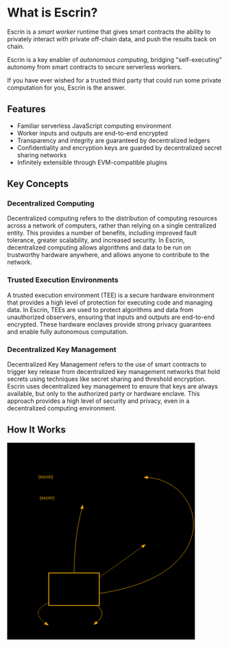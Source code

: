 # What is Escrin?

Escrin is a _smart worker_ runtime that gives smart contracts the ability to privately interact with private off-chain data, and push the results back on chain.

Escrin is a key enabler of _autonomous computing_, bridging "self-executing" autonomy from smart contracts to secure serverless workers.

If you have ever wished for a trusted third party that could run some private computation for you, Escrin is the answer.

## Features

* Familiar serverless JavaScript computing environment
* Worker inputs and outputs are end-to-end encrypted
* Transparency and integrity are guaranteed by decentralized ledgers
* Confidentiality and encryption keys are guarded by decentralized secret sharing networks
* Infinitely extensible through EVM-compatible plugins

## Key Concepts

### Decentralized Computing

Decentralized computing refers to the distribution of computing resources across a network of computers, rather than relying on a single centralized entity.
This provides a number of benefits, including improved fault tolerance, greater scalability, and increased security.
In Escrin, decentralized computing allows algorithms and data to be run on trustworthy hardware anywhere, and allows anyone to contribute to the network.

### Trusted Execution Environments

A trusted execution environment (TEE) is a secure hardware environment that provides a high level of protection for executing code and managing data.
In Escrin, TEEs are used to protect algorithms and data from unauthorized observers, ensuring that inputs and outputs are end-to-end encrypted.
These hardware enclaves provide strong privacy guarantees and enable fully autonomous computation.

### Decentralized Key Management

Decentralized Key Management refers to the use of smart contracts to trigger key release from decentralized key management networks that hold secrets using techniques like secret sharing and threshold encryption.
Escrin uses decentralized key management to ensure that keys are always available, but only to the authorized party or hardware enclave.
This approach provides a high level of security and privacy, even in a decentralized computing environment.

## How It Works

<svg width="87%" viewBox="0 0 504.96 527.8" xmlns="http://www.w3.org/2000/svg"><g class="graph"><path fill="var(--vp-c-bg)" stroke="transparent" d="M0 527.8V0h504.959v527.8H0z"/><g class="cluster"><path fill="none" stroke="var(--vp-c-text-1)" stroke-width="2" d="M60.621 174.8V12h322v162.8h-322z"/><text x="151.106" y="-495.2" fill="var(--vp-c-text-1)" font-family="Helvetica,sans-Serif" font-size="14" transform="translate(4 523.8)">Decentralized Ledger</text></g><g class="cluster"><path fill="none" stroke="var(--vp-c-text-1)" d="M103.621 444V316.2h152V444h-152z"/><text x="130.891" y="-191" fill="var(--vp-c-text-1)" font-family="Helvetica,sans-Serif" font-size="14" transform="translate(4 523.8)">Task Executor</text></g><g class="cluster"><path fill="none" stroke="#ea0" stroke-width="2" d="M111.621 436v-87h136v87h-136z"/><text x="131.682" y="-159.2" fill="var(--vp-c-text-1)" font-family="Helvetica,sans-Serif" font-size="14" transform="translate(4 523.8)">Escrin Worker</text><text x="148.621" y="-147" fill="var(--vp-c-text-1)" font-family="Helvetica,sans-Serif" font-size="12" transform="translate(4 523.8)">(in a TEE)</text></g><g class="node"><path fill="none" stroke="var(--vp-c-text-1)" d="M4 272.9v-36h113.243v36H4z"/><text x="8" y="-264.7" fill="var(--vp-c-text-1)" font-family="Helvetica,sans-Serif" font-size="14" transform="translate(4 523.8)">Task Scheduler</text></g><g class="node"><path fill="none" stroke="var(--vp-c-text-1)" d="M76.621 78.8v-30h291v30h-291z"/><text x="171.062" y="-455.4" fill="var(--vp-c-text-1)" font-family="Helvetica,sans-Serif" font-size="14" transform="translate(4 523.8)">Smart Contract</text><path fill="none" stroke="var(--vp-c-text-1)" d="M76.621 106.8v-28h291v28h-291z"/><text x="79.611" y="-428.2" fill="#ea0" font-family="Helvetica,sans-Serif" font-size="12" transform="translate(4 523.8)">(escrin)  </text><text x="126.27" y="-428.2" fill="var(--vp-c-text-1)" font-family="Courier,monospace" font-size="12" transform="translate(4 523.8)">acceptTaskResults(results,proof)</text><path fill="none" stroke="var(--vp-c-text-1)" d="M76.621 134.8v-28h291v28h-291z"/><text x="174.929" y="-399.2" fill="var(--vp-c-text-1)" font-family="Courier,monospace" font-size="12" transform="translate(4 523.8)">public state</text><path fill="none" stroke="var(--vp-c-text-1)" d="M76.621 162.8v-28h291v28h-291z"/><text x="83.211" y="-372.2" fill="#ea0" font-family="Helvetica,sans-Serif" font-size="12" transform="translate(4 523.8)">(escrin)  </text><text x="129.869" y="-372.2" fill="var(--vp-c-text-1)" font-family="Courier,monospace" font-size="12" transform="translate(4 523.8)">acquireIdentity(id,credentials)</text></g><g class="edge"><path fill="none" stroke="var(--vp-c-text-1)" stroke-dasharray="5,2" d="M55.419 236.815c-8.778-33.601-22.496-103.275 11.042-114.48"/><path stroke="var(--vp-c-text-1)" d="m66.21 118.834 10.411 1.966-9.364 4.955-1.046-6.921z"/><text x="47.621" y="-326.4" fill="var(--vp-c-text-1)" font-family="Helvetica,sans-Serif" font-size="14" transform="translate(4 523.8)">1. detect tasks</text><text x="62.802" y="-309.6" fill="var(--vp-c-text-1)" font-family="Helvetica,sans-Serif" font-size="14" transform="translate(4 523.8)">&amp; policies</text></g><g class="node"><path fill="none" stroke="var(--vp-c-text-1)" d="M119.45 427.5v-36h120.342v36H119.45z"/><text x="123.45" y="-110.1" fill="var(--vp-c-text-1)" font-family="Helvetica,sans-Serif" font-size="14" transform="translate(4 523.8)">Task</text><path fill="none" stroke="var(--vp-c-text-1)" d="M165.785 427.5v-36"/><text x="169.785" y="-110.1" fill="var(--vp-c-text-1)" font-family="Helvetica,sans-Serif" font-size="14" transform="translate(4 523.8)">Task</text><path fill="none" stroke="var(--vp-c-text-1)" d="M212.12 427.5v-36"/><text x="216.121" y="-110.1" fill="var(--vp-c-text-1)" font-family="Helvetica,sans-Serif" font-size="14" transform="translate(4 523.8)">...</text></g><g class="edge"><path fill="none" stroke="var(--vp-c-text-1)" d="M57.275 273.008c-1.126 10.724-1.014 24.298 4.091 35.192 8.105 17.295 20.743 32.76 34.796 46.087"/><path stroke="var(--vp-c-text-1)" d="m98.57 351.746 5.052 9.313-9.756-4.13 4.705-5.183z"/><text x="57.621" y="-219.8" fill="var(--vp-c-text-1)" font-family="Helvetica,sans-Serif" font-size="14" transform="translate(4 523.8)">2. dispatch tasks</text></g><g class="edge"><path fill="none" stroke="#ea0" d="M200.627 176.909c-4.894 19.156-9.531 39.98-12.481 59.491-5.616 37.143-7.782 79.228-8.527 112.6"/><path fill="#ea0" stroke="#ea0" d="m197.286 175.85 5.916-8.79.857 10.56-6.773-1.77z"/><text x="183.621" y="-264.7" fill="var(--vp-c-text-1)" font-family="Helvetica,sans-Serif" font-size="14" transform="translate(4 523.8)">4. acquire identity  </text></g><g class="node"><path fill="none" stroke="var(--vp-c-text-1)" stroke-width="2" d="M314.722 272.9v-36H478.52v36H314.722z"/><text x="318.722" y="-264.7" fill="var(--vp-c-text-1)" font-family="Helvetica,sans-Serif" font-size="14" transform="translate(4 523.8)">Secret Sharing Network</text></g><g class="edge"><path fill="none" stroke="var(--vp-c-text-1)" stroke-dasharray="5,2" d="M376.867 125.65c15.479 17.782 18.867 79.994 19.582 111.165"/><path stroke="var(--vp-c-text-1)" d="m374.851 128.544-7.23-7.744 10.482 1.545-3.252 6.2z"/><text x="290.94" y="-301.515" fill="var(--vp-c-text-1)" font-family="Helvetica,sans-Serif" font-size="14" transform="translate(4 523.8)">6. verify identity</text></g><g class="node"><path fill="none" stroke="var(--vp-c-text-1)" d="M110.55 523.3v-36h138.144v36H110.548z"/><text x="114.549" y="-14.3" fill="var(--vp-c-text-1)" font-family="Helvetica,sans-Serif" font-size="14" transform="translate(4 523.8)">Storage Subsystem</text></g><g class="edge"><path fill="none" stroke="#ea0" d="M247.618 403.787c76.906-10.73 197.027-41.603 240.003-130.387 40.512-83.692-19.149-174.01-109.953-180.256"/><path fill="#ea0" stroke="#ea0" d="m377.496 96.64-9.876-3.84 10.114-3.156-.24 6.996z"/><text x="243.618" y="-124.213" fill="var(--vp-c-text-1)" font-family="Helvetica,sans-Serif" font-size="14" transform="translate(4 523.8)">                     8. update shared state</text></g><g class="edge"><path fill="none" stroke="#ea0" stroke-dasharray="5,2" d="M111.621 428.831c-20.932 9.607-35.774 22.873-24.156 39.969 3.9 5.738 8.856 10.574 14.44 14.65"/><path fill="#ea0" stroke="#ea0" d="m103.915 480.58 6.568 8.313-10.319-2.402 3.75-5.91z"/><text x="83.621" y="-59.2" fill="var(--vp-c-text-1)" font-family="Helvetica,sans-Serif" font-size="14" transform="translate(4 523.8)">3. fetch program &amp; inputs  </text></g><g class="edge"><path fill="none" stroke="#ea0" d="M240.407 435.998c12.058 9.122 18.927 20.245 11.214 32.802-2.816 4.584-6.406 8.615-10.476 12.154"/><path fill="#ea0" stroke="#ea0" d="m242.916 484-10.11 3.172 5.925-8.784 4.185 5.612z"/><text x="250.621" y="-59.2" fill="var(--vp-c-text-1)" font-family="Helvetica,sans-Serif" font-size="14" transform="translate(4 523.8)">  7. post side effects</text></g><g class="edge"><path fill="none" stroke="#ea0" stroke-dasharray="5,2" d="m363.025 278.836-115.407 82.22"/><path fill="#ea0" stroke="#ea0" d="m361.129 275.89 10.175-2.953-6.114 8.653-4.061-5.7z"/><text x="339.621" y="-219.8" fill="var(--vp-c-text-1)" font-family="Helvetica,sans-Serif" font-size="14" transform="translate(4 523.8)"> 5.  fetch secret</text></g></g></svg>
